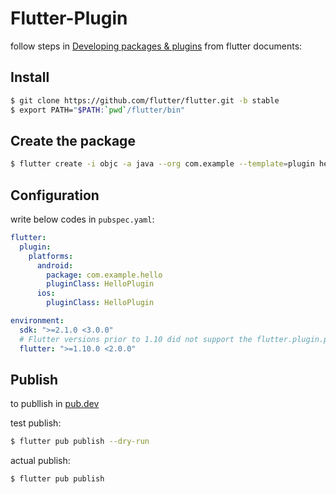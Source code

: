 # Flutter-Plugin

follow steps in [Developing packages & plugins](https://flutter.dev/docs/development/packages-and-plugins/developing-packages) from flutter documents:

## Install
```bash
$ git clone https://github.com/flutter/flutter.git -b stable
$ export PATH="$PATH:`pwd`/flutter/bin"
```

## Create the package
```bash
$ flutter create -i objc -a java --org com.example --template=plugin hello
```

## Configuration
write below codes in `pubspec.yaml`:
```yaml
flutter:
  plugin:
    platforms:
      android:
        package: com.example.hello
        pluginClass: HelloPlugin
      ios:
        pluginClass: HelloPlugin

environment:
  sdk: ">=2.1.0 <3.0.0"
  # Flutter versions prior to 1.10 did not support the flutter.plugin.platforms map.
  flutter: ">=1.10.0 <2.0.0"
```

## Publish
to publlish in [pub.dev](https://pub.dev/)

test publish:
```bash
$ flutter pub publish --dry-run
```

actual publish:
```bash
$ flutter pub publish
```
